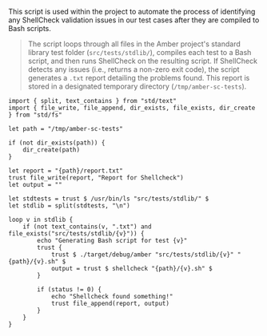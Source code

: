 This script is used within the project to automate the process of identifying any ShellCheck validation issues in our test cases after they are compiled to Bash scripts.

> The script loops through all files in the Amber project's standard library test folder (`src/tests/stdlib/`), compiles each test to a Bash script, and then runs ShellCheck on the resulting script.
> If ShellCheck detects any issues (i.e., returns a non-zero exit code), the script generates a `.txt` report detailing the problems found. This report is stored in a designated temporary directory (`/tmp/amber-sc-tests`).

```ab
import { split, text_contains } from "std/text"
import { file_write, file_append, dir_exists, file_exists, dir_create } from "std/fs"

let path = "/tmp/amber-sc-tests"

if (not dir_exists(path)) {
    dir_create(path)
}

let report = "{path}/report.txt"
trust file_write(report, "Report for Shellcheck")
let output = ""

let stdtests = trust $ /usr/bin/ls "src/tests/stdlib/" $
let stdlib = split(stdtests, "\n")

loop v in stdlib {
    if (not text_contains(v, ".txt") and file_exists("src/tests/stdlib/{v}")) {
        echo "Generating Bash script for test {v}"
        trust {
            trust $ ./target/debug/amber "src/tests/stdlib/{v}" "{path}/{v}.sh" $
            output = trust $ shellcheck "{path}/{v}.sh" $
        }

        if (status != 0) {
            echo "Shellcheck found something!"
            trust file_append(report, output)
        }
    }
}
```
